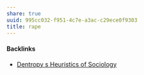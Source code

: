 ```yaml
---
share: true
uuid: 995cc032-f951-4c7e-a3ac-c29ece0f9303
title: rape
---
```

#### Backlinks

* [Dentropy s Heuristics of Sociology](/2831accf-38a0-4cd6-a2bc-a0a6a0f5de0f)